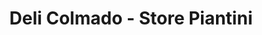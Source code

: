 ---
title: "Deli Colmado - Store Piantini"
url: /santo-domingo/deli-colmado-store-piantini/
shop: Lebensmittel
---